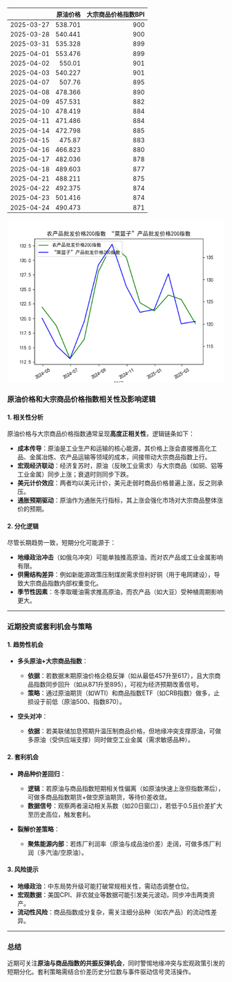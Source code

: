 |            |   原油价格 |   大宗商品价格指数BPI |
|:-----------|-----------:|----------------------:|
| 2025-03-27 |    538.701 |                   900 |
| 2025-03-28 |    540.441 |                   900 |
| 2025-03-31 |    535.328 |                   899 |
| 2025-04-01 |    553.476 |                   899 |
| 2025-04-02 |    550.01  |                   901 |
| 2025-04-03 |    540.227 |                   901 |
| 2025-04-07 |    507.76  |                   895 |
| 2025-04-08 |    478.366 |                   890 |
| 2025-04-09 |    457.531 |                   882 |
| 2025-04-10 |    478.419 |                   884 |
| 2025-04-11 |    471.486 |                   884 |
| 2025-04-14 |    472.798 |                   885 |
| 2025-04-15 |    475.87  |                   883 |
| 2025-04-16 |    466.823 |                   880 |
| 2025-04-17 |    482.036 |                   878 |
| 2025-04-18 |    489.603 |                   877 |
| 2025-04-21 |    488.211 |                   875 |
| 2025-04-22 |    492.375 |                   874 |
| 2025-04-23 |    501.416 |                   874 |
| 2025-04-24 |    490.473 |                   871 |

![图](MSCI_copper.png)



### 原油价格和大宗商品价格指数相关性及影响逻辑

#### 1. **相关性分析**  
原油价格与大宗商品价格指数通常呈现**高度正相关性**，逻辑链条如下：  
- **成本传导**：原油是工业生产和运输的核心能源，其价格上涨会直接推高化工品、金属冶炼、农产品运输等领域的成本，间接带动大宗商品指数上行。  
- **宏观经济联动**：经济复苏时，原油（反映工业需求）与大宗商品（如铜、铝等工业金属）同步上涨；衰退时则同步下跌。  
- **美元计价效应**：两者均以美元计价，美元走弱时商品价格普遍上涨，反之则承压。  
- **通胀预期驱动**：原油作为通胀先行指标，其上涨会强化市场对大宗商品整体涨价的预期。  

#### 2. **分化逻辑**  
尽管长期趋势一致，短期分化可能源于：  
- **地缘政治冲击**（如俄乌冲突）可能单独推高原油，而对农产品或工业金属影响有限。  
- **供需结构差异**：例如新能源政策压制煤炭需求但利好铜（用于电网建设），导致大宗商品指数内部权重变化。  
- **季节性因素**：冬季取暖油需求推高原油，而农产品（如大豆）受种植周期影响更大。  

---

### 近期投资或套利机会与策略

#### 1. **趋势性机会**  
- **多头原油+大宗商品指数**：  
  - **依据**：若数据末期原油价格企稳反弹（如从最低457升至617），且大宗商品指数同步回升（如从871升至895），可视为经济预期改善信号。  
  - **策略**：通过原油期货（如WTI）和商品指数ETF（如CRB指数）做多，止损设于前低（原油500、指数870）。  

- **空头对冲**：  
  - **依据**：若美联储加息预期升温压制商品价格，但地缘冲突支撑原油，可做多原油（受供应端支撑）同时做空工业金属（需求敏感品种）。  

#### 2. **套利机会**  
- **跨品种价差回归**：  
  - **逻辑**：若原油与商品指数短期相关性偏离（如原油快速上涨但指数滞后），可做多商品指数期货+做空原油期货，等待价差收敛。  
  - **数据信号**：观察两者滚动相关系数（如20日窗口），若低于0.5且价差扩大至历史高位，触发套利。  

- **裂解价差策略**：  
  - **聚焦能源内部**：若炼厂利润率（原油与成品油价差）走阔，可做多炼厂利润（多汽油/空原油）。  

#### 3. **风险提示**  
- **地缘政治**：中东局势升级可能打破常规相关性，需动态调整仓位。  
- **宏观数据**：美国CPI、非农就业等数据可能引发美元波动，同步冲击两类资产。  
- **流动性风险**：商品指数成分复杂，需关注细分品种（如农产品）的流动性差异。  

---

### 总结  
近期可关注**原油与商品指数的共振反弹机会**，同时警惕地缘冲突与宏观政策引发的短期分化。套利策略需结合价差历史分位数与事件驱动信号灵活操作。
